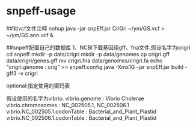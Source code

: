 # snpeff-usage

##对vcf文件注释
nohup java -jar snpEff.jar CriGri ~/ym/GS.vcf > ~/ym/GS.ann.vcf &

##snpeff配置自己的数据库
1、NCBI下载基因组gff、fna文件,假设名字为crigri
cd snpeff
mkdir -p data/crigri
mkdir -p data/genomes
cp crigri.gff data/crigri/genes.gff
mv crigri.fna data/genomes/crigri.fa
echo "crigri.genome : crig" >> snpeff.config
java -Xmx1G -jar snpEff.jar build -gff3 -v crigri


optional:指定使用的密码表

假设使用的名字为vibrio.
vibrio.genome : Vibrio Cholerae
	vibrio.chromosomes : NC_002505.1, NC_002506.1
	vibrio.NC_002505.1.codonTable : Bacterial_and_Plant_Plastid
	vibrio.NC_002506.1.codonTable : Bacterial_and_Plant_Plastid

